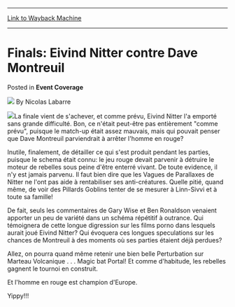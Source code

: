 
---
[Link to Wayback Machine](https://web.archive.org/web/20211023093008/https://magic.wizards.com/en/articles/archive/event-coverage/finals-eivind-nitter-contre-dave-montreuil-2000-01-01)

[_metadata_:author]:- "Nicolas Labarre"
[_metadata_:description]:- "La finale vient de s'achever, et comme prévu, Eivind Nitter l'a emporté sans grande difficulté. Bon, ce n'était peut-être pas entièrement `comme prévu`, puisque le match-up était assez mauvais, mais qui pouvait penser que Dave Montreuil parviendrait à arrêter l'homme en rouge? Inutile, finalement, de détailler ce qui s'est produit pendant les parties, puisque le schema était"
[_metadata_:generator]:- "Drupal 7 (http://drupal.org)"
[_metadata_:node]:- "756931"
[_metadata_:publish_date]:- "2000-01-01"
[_metadata_:source]:- "div-main-content"
[_metadata_:title]:- "Finals: Eivind Nitter contre Dave Montreuil"
[_metadata_:wayback_capture_timestamp]:- "2021-10-23 09:30:08"
[_metadata_:wayback_raw_url]:- "https://web.archive.org/web/20211023093008id_/https://magic.wizards.com/en/articles/archive/event-coverage/finals-eivind-nitter-contre-dave-montreuil-2000-01-01"
[_metadata_:wayback_url]:- "https://magic.wizards.com/en/articles/archive/event-coverage/finals-eivind-nitter-contre-dave-montreuil-2000-01-01"
---


Finals: Eivind Nitter contre Dave Montreuil
===========================================



 Posted in **Event Coverage**







![](https://media.magic.wizards.com/styles/auth_small/public/generic-avatar-150_530.png)
By Nicolas Labarre











![](https://media.magic.wizards.com/image_legacy_migration/sideboard/images/EURO01/777.jpg)La finale vient de s'achever, et comme prévu, Eivind Nitter l'a emporté sans grande difficulté. Bon, ce n'était peut-être pas entièrement "comme prévu", puisque le match-up était assez mauvais, mais qui pouvait penser que Dave Montreuil parviendrait à arrêter l'homme en rouge?


Inutile, finalement, de détailler ce qui s'est produit pendant les parties, puisque le schema était connu: le jeu rouge devait parvenir à détruire le moteur de rebelles sous peine d'être enterré vivant. De toute evidence, il n'y est jamais parvenu. Il faut bien dire que les Vagues de Parallaxes de Nitter ne l'ont pas aide à rentabiliser ses anti-créatures. Quelle pitié, quand même, de voir des Pillards Goblins tenter de se mesurer à Linn-Sivvi et à toute sa famille!


De fait, seuls les commentaires de Gary Wise et Ben Ronaldson venaient apporter un peu de variété dans un schéma répétitif à outrance. Qui témoignera de cette longue digression sur les films porno dans lesquels aurait joué Eivind Nitter? Qui évoquera ces longues speculations sur les chances de Montreuil à des moments où ses parties étaient déjà perdues?


Allez, on pourra quand même retenir une bien belle Perturbation sur Marteau Volcanique . . . Magic bat Portal! Et comme d'habitude, les rebelles gagnent le tournoi en construit.


Et l'homme en rouge est champion d'Europe.


Yippy!!!







